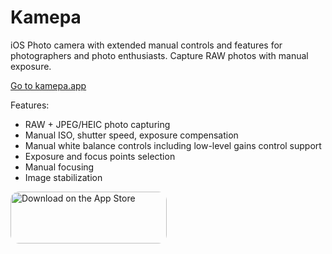 # Kamepa

iOS Photo camera with extended manual controls and features for photographers and photo enthusiasts. Capture RAW photos with manual exposure. 

[Go to kamepa.app](https://kamepa.app/)

Features: 
* RAW + JPEG/HEIC photo capturing 
* Manual ISO, shutter speed, exposure compensation 
* Manual white balance controls including low-level gains control support 
* Exposure and focus points selection 
* Manual focusing 
* Image stabilization

<a href="https://apps.apple.com/us/app/kamepa/id1531574054?itsct=apps_box&amp;itscg=30200" style="display: inline-block; overflow: hidden; border-radius: 13px; width: 250px; height: 83px;"><img src="https://tools.applemediaservices.com/api/badges/download-on-the-app-store/black/en-US?size=250x83&amp;releaseDate=1602460800&h=9d2a415ccb83a0ed6983ce69cfb49ba0" alt="Download on the App Store" style="border-radius: 13px; width: 250px; height: 83px;"></a>
